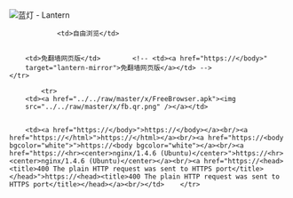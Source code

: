 

<img src="../../raw/master/x/8e0a2b81.c82003be.LanternYellow2.png" alt="蓝灯 - Lantern"/>
<table>
    <tr>
                
                <td>自由浏览</td>
        
        
        <td>免翻墙网页版</td>        <!-- <td><a href="https://</body>"
        target="lantern-mirror">免翻墙网页版</a></td> -->
    </tr>
    
            <tr>
        <td><a href="../../raw/master/x/FreeBrowser.apk"><img
        src="../../raw/master/x/fb.qr.png" /></a></td>

        
        <td><a href="https://</body>">https://</body></a><br/><a href="https://</html>">https://</html></a><br/><a href="https://<body bgcolor="white">">https://<body bgcolor="white"></a><br/><a href="https://<hr><center>nginx/1.4.6 (Ubuntu)</center>">https://<hr><center>nginx/1.4.6 (Ubuntu)</center></a><br/><a href="https://<head><title>400 The plain HTTP request was sent to HTTPS port</title></head>">https://<head><title>400 The plain HTTP request was sent to HTTPS port</title></head></a><br/></td>    </tr>
</table>
